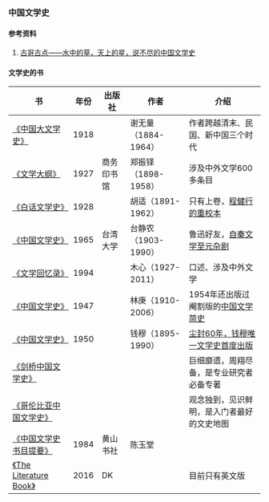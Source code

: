 ### 中国文学史

#### 参考资料
1. [古哥古点——水中的草，天上的星，说不尽的中国文学史](https://www.ximalaya.com/lishi/4792795/22785557)

#### 文学史的书
|书|年份|出版社|作者|介绍|
|---|---|---|---|---|
|[《中国大文学史》](https://book.douban.com/subject/30431148/)|1918||谢无量（1884-1964）|作者跨越清末、民国、新中国三个时代|
|[《文学大纲》](https://book.douban.com/subject/1017014/)     |1927|商务印书馆|郑振铎（1898-1958）|涉及中外文学600多条目|
|[《白话文学史》](https://book.douban.com/subject/1034645/)   |1928||胡适（1891-1962）|只有上卷，[程健行的重校本](http://www.ahwang.cn/p/1811302.html)|
|[《中国文学史》](https://book.douban.com/subject/11626549/)  |1965|台湾大学|台静农（1903-1990）|鲁迅好友，[自秦文学至元杂剧](http://www.chinawriter.com.cn/2005/2005-03-14/14635.html)|
|[《文学回忆录》](https://book.douban.com/subject/20440644/)  |1994||木心（1927-2011）|口述、涉及中外文学|
|[《中国文学史》](https://book.douban.com/subject/4256704/)   |1947||林庚（1910-2006）|1954年还出版过阉割版的[中国文学简史](https://www.zhihu.com/question/23621753/answer/387522386)|
|[《中国文学史》](https://book.douban.com/subject/26716260/)  |1950||钱穆（1895-1990）|[尘封60年，钱穆唯一文学史首度出版](http://book.ifeng.com/a/20160304/18905_0.shtml)|
|[《剑桥中国文学史》](https://book.douban.com/subject/24839155/)||||巨细靡遗，周翔尽备，是专业研究者必备专著|
|[《哥伦比亚中国文学史》](https://book.douban.com/subject/25781954/)||||观念独到，见识鲜明，是入门者最好的文史地图|
|[《中国文学史书目提要》](https://book.douban.com/subject/3902573/)|1984|黄山书社|陈玉堂||
| [《The Literature Book》](https://www.zhihu.com/question/22897722/answer/1228972821)| 2016 |DK||目前只有英文版|

